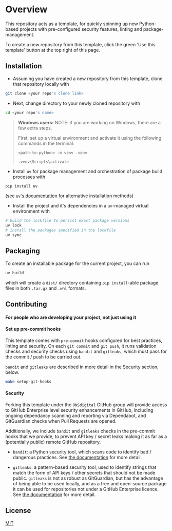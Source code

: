# Overview

This repository acts as a template, for quickly spinning up new Python-based projects with pre-configured security features, linting and package-management.

To create a new repository from this template, click the green 'Use this template' button at the top right of this page.

## Installation

* Assuming you have created a new repository from this template, clone that repository locally with 
```bash
git clone <your repo's clone link>
```

* Next, change directory to your newly cloned repository with 
```bash
cd <your repo's name>
```

>**Windows users:**
>NOTE: if you are working on Windows, there are a few extra steps.
> 
>First, set up a virtual environment and activate it using the following commands 
>in the terminal:
>```
><path-to-python> -m venv .venv
>```
>```
>.venv\Scripts\activate
>```


* Install `uv` for package management and orchestration of package build processes with 
```bash
pip install uv
```
(see [`uv`'s documentation](https://docs.astral.sh/uv/getting-started/installation/#pypi) for alternative installation methods)

* Install the project and it's dependencies in a `uv`-managed virtual environment with
```bash
# build the lockfile to persist exact package versions
uv lock
# install the packages specified in the lockfile
uv sync
```

## Packaging

To create an installable package for the current project, you can run
```bash
uv build
```
which will create a `dist/` directory containing `pip install`-able package files in both `.tar.gz` and `.whl` formats.

## Contributing

#### For people who are developing your project, not just using it

#### Set up pre-commit hooks
This template comes with `pre-commit` hooks configured for best practices, linting and security.
On each `git commit` and `git push`, it runs validation checks and security checks using `bandit` and `gitleaks`, which must pass for the commit / push to be carried out.

`bandit` and `gitleaks` are described in more detail in the Security section, below.

```bash
make setup-git-hooks
```

#### Security

Forking this template under the `ONSdigital` GitHub group will provide access to GitHub Enterprise level security enhancements in GitHub, including ongoing dependancy scanning and reporting via Dependabot, and GitGuardian checks when Pull Requests are opened.

Additionally, we include `bandit` and `gitleaks` checks in the pre-commit hooks that we provide, to prevent API key / secret leaks making it as far as a (potentially public) remote GitHub repository.

* `bandit`: a Python security tool, which scans code to identify bad / dangerous practices. See [the documentation](https://bandit.readthedocs.io/en/latest/) for more detail.

* `gitleaks`: a pattern-based security tool, used to identify strings that match the form of API keys / other secrets that should not be made public. `gitleaks` is not as robust as GitGuardian, but has the advantage of being able to be used locally, and as a free and open-source package it can be used for repositories not under a GitHub Enterprise licence. See [the documentation](https://github.com/gitleaks/gitleaks) for more detail.

## License

[MIT](https://choosealicense.com/licenses/mit/)